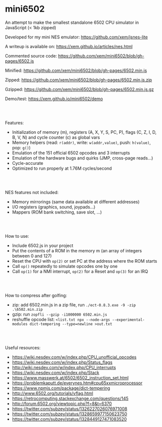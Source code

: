 mini6502
========

An attempt to make the smallest standalone 6502 CPU simulator in JavaScript (< 1kb zipped)

Developed for my mini NES emulator: https://github.com/xem/jsnes-lite

A writeup is available on: https://xem.github.io/articles/nes.html

Commented source code: https://github.com/xem/mini6502/blob/gh-pages/6502.js

Minified: https://github.com/xem/mini6502/blob/gh-pages/6502.min.js

Zipped: https://github.com/xem/mini6502/blob/gh-pages/6502.min.js.zip

Gzipped: https://github.com/xem/mini6502/blob/gh-pages/6502.min.js.gz

Demo/test: https://xem.github.io/mini6502/demo

<br>
<br>

Features:

- Initialization of memory (m), registers (A, X, Y, S, PC, P), flags (C, Z, I, D, B, V, N) and cycle counter (c) as global vars
- Memory helpers (read: `r(addr)`, write: `w(addr,value)`, push: `h(value)`, pop: `g()`)
- Emulation of the 151 official 6502 opcodes and 3 interrupts
- Emulation of the hardware bugs and quirks (JMP, cross-page reads...)
- Cycle-accurate
- Optimized to run properly at 1.76M cycles/second

<br>
<br>

NES features not included:

- Memory mirrorings (same data available at different addresses)
- I/O registers (graphics, sound, joypads...)
- Mappers (ROM bank switching, save slot, ...)

<br>
<br>

How to use:

- Include 6502.js in your project
- Put the contents of a ROM in the memory m (an array of integers between 0 and 127) 
- Reset the CPU with `op(2)` or set PC at the address where the ROM starts
- Call `op()` repeatedly to simulate opcodes one by one
- Call `op(1)` for a NMI interrupt, `op(2)` for a Reset and `op(3)` for an IRQ

<br>
<br>

How to compress after golfing:

- zip: add 6502.min.js in a zip file, run `./ect-0.8.3.exe -9 -zip .\6502.min.zip`
- gzip: run `zopfli --gzip -i1000000 6502.min.js`
- reshuffle opcode list: `<list.txt npx --node-args --experimental-modules dict-tempering --type=newline >out.txt`

<br>
<br>

Useful resources:
- https://wiki.nesdev.com/w/index.php/CPU_unofficial_opcodes
- https://wiki.nesdev.com/w/index.php/Status_flags
- http://wiki.nesdev.com/w/index.php/CPU_interrupts
- https://wiki.nesdev.com/w/index.php/Stack
- https://www.masswerk.at/6502/6502_instruction_set.html
- https://problemkaputt.de/everynes.htm#cpu65xxmicroprocessor
- https://www.npmjs.com/package/dict-tempering
- http://www.6502.org/tutorials/vflag.html
- https://retrocomputing.stackexchange.com/questions/145
- http://forum.6502.org/viewtopic.php?f=8&t=6370
- https://twitter.com/subzey/status/1326227026076971008
- https://twitter.com/subzey/status/1328659977150623750
- https://twitter.com/subzey/status/1328449127471083520
